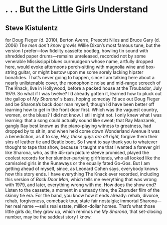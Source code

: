 # . . . But the Little Girls Understand
## Steve Kistulentz
for Doug Fieger (d. 2010), Berton Averre, Prescott Niles and
            Bruce Gary (d. 2006)
_The men don’t know_ growls
Willie Dixon’s most famous tune, but
the version I prefer—low fidelity
cassette bootleg, howling tin sound with
shredded paper drums—remains
unreleased, recorded not by some venerable
Mississippi blues curmudgeon
whose name, artfully dropped here,
would evoke afternoons porch-sitting
with magnolia wine and box-string guitar,
or might bestow upon me
some sorely lacking hipster bonafides.
That’s never going to happen,
since I am talking here
about a nearly unlistenable cover,
the monophonic noise and mid-range screech
of The Knack, live in Hollywood,
before a packed house at the Troubador,
July 1979. So what if I was twelve?
I’d already gotten it, learned how to pluck
out the gallop of _My Sharona’_ s bass,
hoping someday I’d ace out Doug Fieger
and be Sharona’s back door man
myself, though I’d have been better off
learning how to get in the front door first.
Which was the vaguest country,
women, or the blues? I did not know.
I still might not. I only knew
what I was learning: that a song
could actually sound like sweat;
that Ray Manzarek, gangly Ray best known
as the piano-playing witness to greatness,
had dropped by to sit in,
and when he’d come down Wonderland Avenue
it was a benediction, as if to say, _Hey,_
 _these guys are all right,_ forgive them
their sins of leather tie and Beatle boot.
So I want to say thank you
to whatever thought to tape that show,
because it taught me that I wanted a forever
girl like Sharona, who,
as the 45-rpm picture sleeve promised,
played the coolest records
for her slumber-partying girlfriends,
who all looked like the camisoled girls
in the Runaways or the equally fated Go-Gos.
But I am getting ahead of myself, since,
as Leonard Cohen says, everybody knows
how this story ends. I have everything
The Knack ever recorded, including
this version of _Back Door Man,_
which tells me everything that was wrong
with 1979, and later, everything wrong with me.
How does the show end? Listen
to the cassette, a moment in unsteady time,
the Zapruder film of the skinny tie era.
For the band, you know how it ends
already: rehab, divorce, rehab, forgiveness,
comeback tour, state fair nostalgia;
immortal Sharona—her real name
—sells real estate, million-dollar homes.
That’s what those little girls do,
they grow up, which reminds me
 _My Sharona,_ that set-closing number,
may be the saddest story I know.